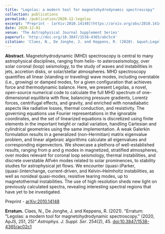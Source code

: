 ```yaml
---
title: "Legolas: a modern tool for magnetohydrodynamic spectroscopy"
collection: publications
permalink: /publication/2020-12-legolas
excerpt: "Preprint - [arXiv:2010.14148](https://arxiv.org/abs/2010.14148). Erratum - [doi:10.3847/1538-4365/ac02c1](http://doi.org/10.3847/1538-4365/ac02c1)"
date: 2020-12-01
venue: 'The Astrophysical Journal Supplement Series'
paperurl: 'http://doi.org/10.3847/1538-4365/abc5c4'
citation: 'Claes, N., De Jonghe, J. and Keppens, R. (2020). &quot;Legolas: a modern tool for magnetohydrodynamic spectroscopy.&quot; <i>Astrophys. J. Suppl. Ser</i>. 251(2), 25.'
---
```


__Abstract.__ Magnetohydrodynamic (MHD) spectroscopy is central to many astrophysical disciplines, ranging from helio- to asteroseismology, over solar coronal (loop) seismology, to the study of waves and instabilities in jets, accretion disks, or solar/stellar atmospheres. MHD spectroscopy quantifies all linear (standing or traveling) wave modes, including overstable (i.e., growing) or damped modes, for a given configuration that achieves force and thermodynamic balance. Here, we present Legolas, a novel, open-source numerical code to calculate the full MHD spectrum of one-dimensional equilibria with flow, balancing pressure gradients, Lorentz forces, centrifugal effects, and gravity, and enriched with nonadiabatic aspects like radiative losses, thermal conduction, and resistivity. The governing equations use Fourier representations in the ignorable coordinates, and the set of linearized equations is discretized using finite elements in the important height or radial variation, handling Cartesian and cylindrical geometries using the same implementation. A weak Galerkin formulation results in a generalized (non-Hermitian) matrix eigenvalue problem, and linear algebraic algorithms calculate all eigenvalues and corresponding eigenvectors. We showcase a plethora of well-established results, ranging from p and g modes in magnetized, stratified atmospheres, over modes relevant for coronal loop seismology, thermal instabilities, and discrete overstable Alfvén modes related to solar prominences, to stability studies for astrophysical jet flows. We encounter (quasi-)Parker, (quasi-)interchange, current-driven, and Kelvin–Helmholtz instabilities, as well as nonideal quasi-modes, resistive tearing modes, up to magnetothermal instabilities. The use of high resolution sheds new light on previously calculated spectra, revealing interesting spectral regions that have yet to be investigated.

Preprint - [arXiv:2010.14148](https://arxiv.org/abs/2010.14148)

__Erratum.__ Claes, N., De Jonghe, J. and Keppens, R. (2021). &quot;Erratum: "Legolas: a modern tool for magnetohydrodynamic spectroscopy." (2020, ApJS, 251, 25)&quot; <i>Astrophys. J. Suppl. Ser</i>. 254(2), 45. [doi:10.3847/1538-4365/ac02c1](http://doi.org/10.3847/1538-4365/ac02c1)